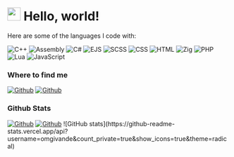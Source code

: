 <h1><img src="https://emojis.slackmojis.com/emojis/images/1531849430/4246/blob-sunglasses.gif?1531849430" width="30"/> Hello, world!</h1>

<p>Here are some of the languages I code with:</p>

<p>
  <img alt="C++" src="https://img.shields.io/badge/-C++-00599C?style=flat-square&logo=c%2B%2B&logoColor=white" />
  <img alt="Assembly" src="https://img.shields.io/badge/-Assembly-654FF0?style=flat-square&logo=assemblyscript&logoColor=white" />
  <img alt="C#" src="https://img.shields.io/badge/-C%23-239120?style=flat-square&logo=c-sharp&logoColor=white" />
  <img alt="EJS" src="https://img.shields.io/badge/-EJS-2C3A42?style=flat-square&logo=ejs&logoColor=white" />
  <img alt="SCSS" src="https://img.shields.io/badge/-SCSS-CC6699?style=flat-square&logo=sass&logoColor=white" />
  <img alt="CSS" src="https://img.shields.io/badge/-CSS-1572B6?style=flat-square&logo=css3&logoColor=white" />
  <img alt="HTML" src="https://img.shields.io/badge/-HTML-E34F26?style=flat-square&logo=html5&logoColor=white" />
  <img alt="Zig" src="https://img.shields.io/badge/-Zig-EC4A3F?style=flat-square&logo=zig&logoColor=white" />
  <img alt="PHP" src="https://img.shields.io/badge/-PHP-777BB4?style=flat-square&logo=php&logoColor=white" />
  <img alt="Lua" src="https://img.shields.io/badge/-Lua-2C2D72?style=flat-square&logo=lua&logoColor=white" />
  <img alt="JavaScript" src="https://img.shields.io/badge/-JavaScript-F7DF1E?style=flat-square&logo=javascript&logoColor=black" />
</p>

<h3>Where to find me</h3>
<p>
  <a href="https://t.me/bypassedac" target="_blank"><img alt="Github" src="https://img.shields.io/badge/Telegram-%231DA1F2.svg?&style=for-the-badge&logo=Telegram&logoColor=white" /></a>
  <a href="https://discord.gg/8Esr4bRq" target="_blank"><img alt="Github" src="https://img.shields.io/badge/Discord-%2312100E.svg?&style=for-the-badge&logo=Discord&logoColor=white" /></a>
</p>

<h3>Github Stats</h3>
<p>
  <a href="https://t.me/bypassedac" target="_blank"><img alt="Github" src="https://img.shields.io/badge/Telegram-%231DA1F2.svg?&style=for-the-badge&logo=Telegram&logoColor=white" /></a>
  <a href="https://discord.gg/8Esr4bRq" target="_blank"><img alt="Github" src="https://img.shields.io/badge/Discord-%2312100E.svg?&style=for-the-badge&logo=Discord&logoColor=white" /></a>
  ![GitHub stats](https://github-readme-stats.vercel.app/api?username=omgivande&count_private=true&show_icons=true&theme=radical)
</p>
